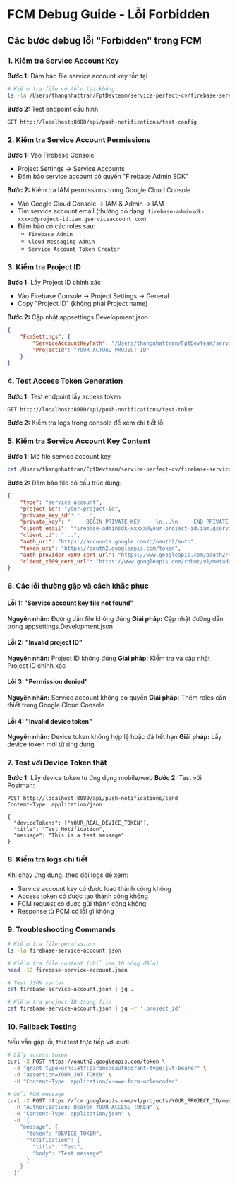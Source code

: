 # FCM Debug Guide - Lỗi Forbidden

## Các bước debug lỗi "Forbidden" trong FCM

### 1. **Kiểm tra Service Account Key**

**Bước 1:** Đảm bảo file service account key tồn tại

```bash
# Kiểm tra file có tồn tại không
ls -la /Users/thangnhattran/FptDevteam/service-perfect-cv/firebase-service-account.json
```

**Bước 2:** Test endpoint cấu hình

```http
GET http://localhost:8080/api/push-notifications/test-config
```

### 2. **Kiểm tra Service Account Permissions**

**Bước 1:** Vào Firebase Console

-   Project Settings → Service Accounts
-   Đảm bảo service account có quyền "Firebase Admin SDK"

**Bước 2:** Kiểm tra IAM permissions trong Google Cloud Console

-   Vào Google Cloud Console → IAM & Admin → IAM
-   Tìm service account email (thường có dạng: `firebase-adminsdk-xxxxx@project-id.iam.gserviceaccount.com`)
-   Đảm bảo có các roles sau:
    -   `Firebase Admin`
    -   `Cloud Messaging Admin`
    -   `Service Account Token Creator`

### 3. **Kiểm tra Project ID**

**Bước 1:** Lấy Project ID chính xác

-   Vào Firebase Console → Project Settings → General
-   Copy "Project ID" (không phải Project name)

**Bước 2:** Cập nhật appsettings.Development.json

```json
{
    "FcmSettings": {
        "ServiceAccountKeyPath": "/Users/thangnhattran/FptDevteam/service-perfect-cv/firebase-service-account.json",
        "ProjectId": "YOUR_ACTUAL_PROJECT_ID"
    }
}
```

### 4. **Test Access Token Generation**

**Bước 1:** Test endpoint lấy access token

```http
GET http://localhost:8080/api/push-notifications/test-token
```

**Bước 2:** Kiểm tra logs trong console để xem chi tiết lỗi

### 5. **Kiểm tra Service Account Key Content**

**Bước 1:** Mở file service account key

```bash
cat /Users/thangnhattran/FptDevteam/service-perfect-cv/firebase-service-account.json
```

**Bước 2:** Đảm bảo file có cấu trúc đúng:

```json
{
    "type": "service_account",
    "project_id": "your-project-id",
    "private_key_id": "...",
    "private_key": "-----BEGIN PRIVATE KEY-----\n...\n-----END PRIVATE KEY-----\n",
    "client_email": "firebase-adminsdk-xxxxx@your-project-id.iam.gserviceaccount.com",
    "client_id": "...",
    "auth_uri": "https://accounts.google.com/o/oauth2/auth",
    "token_uri": "https://oauth2.googleapis.com/token",
    "auth_provider_x509_cert_url": "https://www.googleapis.com/oauth2/v1/certs",
    "client_x509_cert_url": "https://www.googleapis.com/robot/v1/metadata/x509/firebase-adminsdk-xxxxx%40your-project-id.iam.gserviceaccount.com"
}
```

### 6. **Các lỗi thường gặp và cách khắc phục**

#### Lỗi 1: "Service account key file not found"

**Nguyên nhân:** Đường dẫn file không đúng
**Giải pháp:** Cập nhật đường dẫn trong appsettings.Development.json

#### Lỗi 2: "Invalid project ID"

**Nguyên nhân:** Project ID không đúng
**Giải pháp:** Kiểm tra và cập nhật Project ID chính xác

#### Lỗi 3: "Permission denied"

**Nguyên nhân:** Service account không có quyền
**Giải pháp:** Thêm roles cần thiết trong Google Cloud Console

#### Lỗi 4: "Invalid device token"

**Nguyên nhân:** Device token không hợp lệ hoặc đã hết hạn
**Giải pháp:** Lấy device token mới từ ứng dụng

### 7. **Test với Device Token thật**

**Bước 1:** Lấy device token từ ứng dụng mobile/web
**Bước 2:** Test với Postman:

```http
POST http://localhost:8080/api/push-notifications/send
Content-Type: application/json

{
  "deviceTokens": ["YOUR_REAL_DEVICE_TOKEN"],
  "title": "Test Notification",
  "message": "This is a test message"
}
```

### 8. **Kiểm tra logs chi tiết**

Khi chạy ứng dụng, theo dõi logs để xem:

-   Service account key có được load thành công không
-   Access token có được tạo thành công không
-   FCM request có được gửi thành công không
-   Response từ FCM có lỗi gì không

### 9. **Troubleshooting Commands**

```bash
# Kiểm tra file permissions
ls -la firebase-service-account.json

# Kiểm tra file content (chỉ xem 10 dòng đầu)
head -10 firebase-service-account.json

# Test JSON syntax
cat firebase-service-account.json | jq .

# Kiểm tra project ID trong file
cat firebase-service-account.json | jq -r '.project_id'
```

### 10. **Fallback Testing**

Nếu vẫn gặp lỗi, thử test trực tiếp với curl:

```bash
# Lấy access token
curl -X POST https://oauth2.googleapis.com/token \
  -d "grant_type=urn:ietf:params:oauth:grant-type:jwt-bearer" \
  -d "assertion=YOUR_JWT_TOKEN" \
  -H "Content-Type: application/x-www-form-urlencoded"

# Gửi FCM message
curl -X POST https://fcm.googleapis.com/v1/projects/YOUR_PROJECT_ID/messages:send \
  -H "Authorization: Bearer YOUR_ACCESS_TOKEN" \
  -H "Content-Type: application/json" \
  -d '{
    "message": {
      "token": "DEVICE_TOKEN",
      "notification": {
        "title": "Test",
        "body": "Test message"
      }
    }
  }'
```
